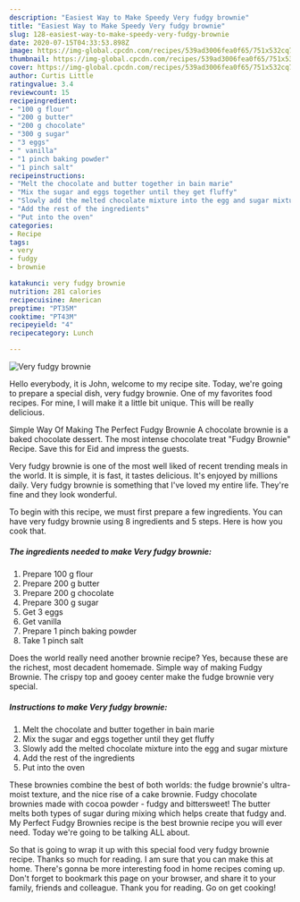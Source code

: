 ```yaml
---
description: "Easiest Way to Make Speedy Very fudgy brownie"
title: "Easiest Way to Make Speedy Very fudgy brownie"
slug: 128-easiest-way-to-make-speedy-very-fudgy-brownie
date: 2020-07-15T04:33:53.898Z
image: https://img-global.cpcdn.com/recipes/539ad3006fea0f65/751x532cq70/very-fudgy-brownie-recipe-main-photo.jpg
thumbnail: https://img-global.cpcdn.com/recipes/539ad3006fea0f65/751x532cq70/very-fudgy-brownie-recipe-main-photo.jpg
cover: https://img-global.cpcdn.com/recipes/539ad3006fea0f65/751x532cq70/very-fudgy-brownie-recipe-main-photo.jpg
author: Curtis Little
ratingvalue: 3.4
reviewcount: 15
recipeingredient:
- "100 g flour"
- "200 g butter"
- "200 g chocolate"
- "300 g sugar"
- "3 eggs"
- " vanilla"
- "1 pinch baking powder"
- "1 pinch salt"
recipeinstructions:
- "Melt the chocolate and butter together in bain marie"
- "Mix the sugar and eggs together until they get fluffy"
- "Slowly add the melted chocolate mixture into the egg and sugar mixture"
- "Add the rest of the ingredients"
- "Put into the oven"
categories:
- Recipe
tags:
- very
- fudgy
- brownie

katakunci: very fudgy brownie 
nutrition: 281 calories
recipecuisine: American
preptime: "PT35M"
cooktime: "PT43M"
recipeyield: "4"
recipecategory: Lunch

---
```



![Very fudgy brownie](https://img-global.cpcdn.com/recipes/539ad3006fea0f65/751x532cq70/very-fudgy-brownie-recipe-main-photo.jpg)

Hello everybody, it is John, welcome to my recipe site. Today, we're going to prepare a special dish, very fudgy brownie. One of my favorites food recipes. For mine, I will make it a little bit unique. This will be really delicious.

Simple Way Of Making The Perfect Fudgy Brownie A chocolate brownie is a baked chocolate dessert. The most intense chocolate treat &#34;Fudgy Brownie&#34; Recipe. Save this for Eid and impress the guests.

Very fudgy brownie is one of the most well liked of recent trending meals in the world. It is simple, it is fast, it tastes delicious. It's enjoyed by millions daily. Very fudgy brownie is something that I've loved my entire life. They're fine and they look wonderful.


To begin with this recipe, we must first prepare a few ingredients. You can have very fudgy brownie using 8 ingredients and 5 steps. Here is how you cook that.

<!--inarticleads1-->

##### The ingredients needed to make Very fudgy brownie:

1. Prepare 100 g flour
1. Prepare 200 g butter
1. Prepare 200 g chocolate
1. Prepare 300 g sugar
1. Get 3 eggs
1. Get  vanilla
1. Prepare 1 pinch baking powder
1. Take 1 pinch salt


Does the world really need another brownie recipe? Yes, because these are the richest, most decadent homemade. Simple way of making Fudgy Brownie. The crispy top and gooey center make the fudge brownie very special. 

<!--inarticleads2-->

##### Instructions to make Very fudgy brownie:

1. Melt the chocolate and butter together in bain marie
1. Mix the sugar and eggs together until they get fluffy
1. Slowly add the melted chocolate mixture into the egg and sugar mixture
1. Add the rest of the ingredients
1. Put into the oven


These brownies combine the best of both worlds: the fudge brownie&#39;s ultra-moist texture, and the nice rise of a cake brownie. Fudgy chocolate brownies made with cocoa powder - fudgy and bittersweet! The butter melts both types of sugar during mixing which helps create that fudgy and. My Perfect Fudgy Brownies recipe is the best brownie recipe you will ever need. Today we&#39;re going to be talking ALL about. 

So that is going to wrap it up with this special food very fudgy brownie recipe. Thanks so much for reading. I am sure that you can make this at home. There's gonna be more interesting food in home recipes coming up. Don't forget to bookmark this page on your browser, and share it to your family, friends and colleague. Thank you for reading. Go on get cooking!

